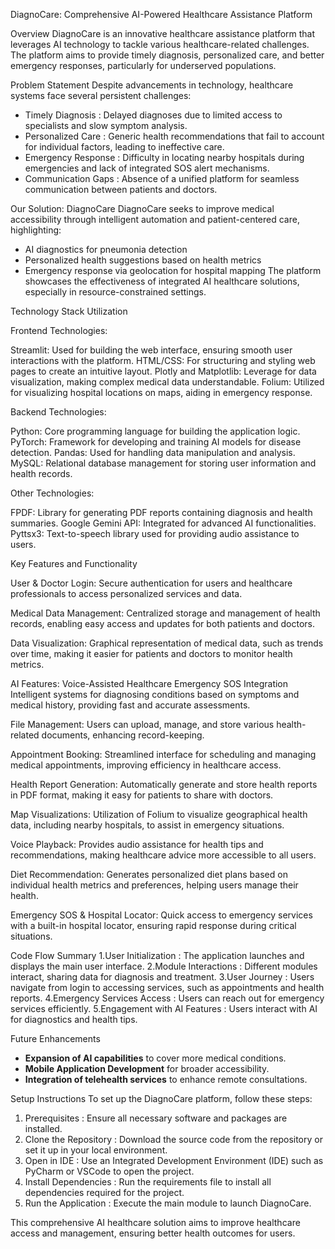 DiagnoCare: Comprehensive AI-Powered Healthcare Assistance Platform

Overview 
DiagnoCare is an innovative healthcare assistance platform that leverages AI technology to tackle various healthcare-related challenges. The platform aims to provide timely diagnosis, personalized care, and better emergency responses, particularly for underserved populations.

Problem Statement
Despite advancements in technology, healthcare systems face several persistent challenges:
- Timely Diagnosis : Delayed diagnoses due to limited access to specialists and slow symptom analysis.
- Personalized Care : Generic health recommendations that fail to account for individual factors, leading to ineffective care.
- Emergency Response : Difficulty in locating nearby hospitals during emergencies and lack of integrated SOS alert mechanisms.
- Communication Gaps : Absence of a unified platform for seamless communication between patients and doctors.

Our Solution: DiagnoCare
DiagnoCare seeks to improve medical accessibility through intelligent automation and patient-centered care, highlighting:
- AI diagnostics for pneumonia detection
- Personalized health suggestions based on health metrics
- Emergency response via geolocation for hospital mapping
The platform showcases the effectiveness of integrated AI healthcare solutions, especially in resource-constrained settings.


Technology Stack Utilization

Frontend Technologies:

Streamlit: Used for building the web interface, ensuring smooth user interactions with the platform.
HTML/CSS: For structuring and styling web pages to create an intuitive layout.
Plotly and Matplotlib: Leverage for data visualization, making complex medical data understandable.
Folium: Utilized for visualizing hospital locations on maps, aiding in emergency response.

Backend Technologies:

Python: Core programming language for building the application logic.
PyTorch: Framework for developing and training AI models for disease detection.
Pandas: Used for handling data manipulation and analysis.
MySQL: Relational database management for storing user information and health records.

Other Technologies:

FPDF: Library for generating PDF reports containing diagnosis and health summaries.
Google Gemini API: Integrated for advanced AI functionalities.
Pyttsx3: Text-to-speech library used for providing audio assistance to users.

Key Features and Functionality

User & Doctor Login:
Secure authentication for users and healthcare professionals to access personalized services and data.

Medical Data Management:
Centralized storage and management of health records, enabling easy access and updates for both patients and doctors.

Data Visualization:
Graphical representation of medical data, such as trends over time, making it easier for patients and doctors to monitor health metrics.

AI Features:
Voice-Assisted Healthcare
Emergency SOS Integration                      
Intelligent systems for diagnosing conditions based on symptoms and medical history, providing fast and accurate assessments.

File Management:
Users can upload, manage, and store various health-related documents, enhancing record-keeping.

Appointment Booking:
Streamlined interface for scheduling and managing medical appointments, improving efficiency in healthcare access.

Health Report Generation:
Automatically generate and store health reports in PDF format, making it easy for patients to share with doctors.

Map Visualizations:
Utilization of Folium to visualize geographical health data, including nearby hospitals, to assist in emergency situations.

Voice Playback:
Provides audio assistance for health tips and recommendations, making healthcare advice more accessible to all users.

Diet Recommendation:
Generates personalized diet plans based on individual health metrics and preferences, helping users manage their health.

Emergency SOS & Hospital Locator:
Quick access to emergency services with a built-in hospital locator, ensuring rapid response during critical situations.


Code Flow Summary
1.User Initialization : The application launches and displays the main user interface.
2.Module Interactions : Different modules interact, sharing data for diagnosis and treatment.
3.User Journey : Users navigate from login to accessing services, such as appointments and health reports.
4.Emergency Services Access : Users can reach out for emergency services efficiently.
5.Engagement with AI Features : Users interact with AI for diagnostics and health tips.

Future Enhancements
- **Expansion of AI capabilities** to cover more medical conditions.
- **Mobile Application Development** for broader accessibility.
- **Integration of telehealth services** to enhance remote consultations.

Setup Instructions
To set up the DiagnoCare platform, follow these steps:
1. Prerequisites : Ensure all necessary software and packages are installed.
2. Clone the Repository : Download the source code from the repository or set it up in your local environment.
3. Open in IDE : Use an Integrated Development Environment (IDE) such as PyCharm or VSCode to open the project.
4. Install Dependencies : Run the requirements file to install all dependencies required for the project.
5. Run the Application : Execute the main module to launch DiagnoCare. 

This comprehensive AI healthcare solution aims to improve healthcare access and management, ensuring better health outcomes for users.